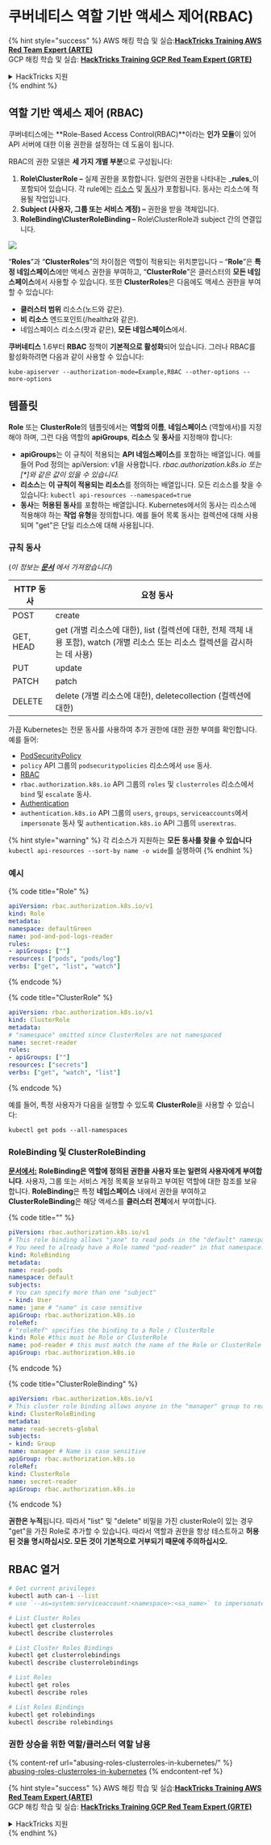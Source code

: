 # 쿠버네티스 역할 기반 액세스 제어(RBAC)

{% hint style="success" %}
AWS 해킹 학습 및 실습:<img src="/.gitbook/assets/image.png" alt="" data-size="line">[**HackTricks Training AWS Red Team Expert (ARTE)**](https://training.hacktricks.xyz/courses/arte)<img src="/.gitbook/assets/image.png" alt="" data-size="line">\
GCP 해킹 학습 및 실습: <img src="/.gitbook/assets/image (2).png" alt="" data-size="line">[**HackTricks Training GCP Red Team Expert (GRTE)**<img src="/.gitbook/assets/image (2).png" alt="" data-size="line">](https://training.hacktricks.xyz/courses/grte)

<details>

<summary>HackTricks 지원</summary>

* [**구독 요금제**](https://github.com/sponsors/carlospolop)를 확인하세요!
* 💬 [**디스코드 그룹**](https://discord.gg/hRep4RUj7f)에 가입하거나 [**텔레그램 그룹**](https://t.me/peass)에 참여하거나 **트위터** 🐦 [**@hacktricks\_live**](https://twitter.com/hacktricks\_live)**를 팔로우하세요**.
* [**HackTricks**](https://github.com/carlospolop/hacktricks) 및 [**HackTricks Cloud**](https://github.com/carlospolop/hacktricks-cloud) 깃헙 레포지토리에 PR을 제출하여 해킹 요령을 공유하세요.

</details>
{% endhint %}

## 역할 기반 액세스 제어 (RBAC)

쿠버네티스에는 **Role-Based Access Control(RBAC)**이라는 **인가 모듈**이 있어 API 서버에 대한 이용 권한을 설정하는 데 도움이 됩니다.

RBAC의 권한 모델은 **세 가지 개별 부분**으로 구성됩니다:

1. **Role\ClusterRole ­–** 실제 권한을 포함합니다. 일련의 권한을 나타내는 _**rules**_이 포함되어 있습니다. 각 rule에는 [리소스](https://kubernetes.io/docs/reference/kubectl/overview/#resource-types) 및 [동사](https://kubernetes.io/docs/reference/access-authn-authz/authorization/#determine-the-request-verb)가 포함됩니다. 동사는 리소스에 적용될 작업입니다.
2. **Subject (사용자, 그룹 또는 서비스 계정) –** 권한을 받을 객체입니다.
3. **RoleBinding\ClusterRoleBinding –** Role\ClusterRole과 subject 간의 연결입니다.

![](https://www.cyberark.com/wp-content/uploads/2018/12/rolebiding\_serviceaccount\_and\_role-1024x551.png)

“**Roles**”과 “**ClusterRoles**”의 차이점은 역할이 적용되는 위치뿐입니다 – “**Role**”은 **특정 네임스페이스**에만 액세스 권한을 부여하고, “**ClusterRole**”은 클러스터의 **모든 네임스페이스**에서 사용할 수 있습니다. 또한 **ClusterRoles**은 다음에도 액세스 권한을 부여할 수 있습니다:

* **클러스터 범위** 리소스(노드와 같은).
* **비 리소스** 엔드포인트(/healthz와 같은).
* 네임스페이스 리소스(팟과 같은), **모든 네임스페이스**에서.

**쿠버네티스** 1.6부터 **RBAC** 정책이 **기본적으로 활성화**되어 있습니다. 그러나 RBAC를 활성화하려면 다음과 같이 사용할 수 있습니다:
```
kube-apiserver --authorization-mode=Example,RBAC --other-options --more-options
```
## 템플릿

**Role** 또는 **ClusterRole**의 템플릿에서는 **역할의 이름**, **네임스페이스** (역할에서)를 지정해야 하며, 그런 다음 역할의 **apiGroups**, **리소스** 및 **동사**를 지정해야 합니다:

- **apiGroups**는 이 규칙이 적용되는 **API 네임스페이스**를 포함하는 배열입니다. 예를 들어 Pod 정의는 apiVersion: v1을 사용합니다. _rbac.authorization.k8s.io 또는 \[\*]와 같은 값이 있을 수 있습니다._
- **리소스**는 **이 규칙이 적용되는 리소스**를 정의하는 배열입니다. 모든 리소스를 찾을 수 있습니다: `kubectl api-resources --namespaced=true`
- **동사**는 **허용된 동사**를 포함하는 배열입니다. Kubernetes에서의 동사는 리소스에 적용해야 하는 **작업 유형**을 정의합니다. 예를 들어 목록 동사는 컬렉션에 대해 사용되며 "get"은 단일 리소스에 대해 사용됩니다.

### 규칙 동사

(_이 정보는_ [_**문서**_](https://kubernetes.io/docs/reference/access-authn-authz/authorization/#determine-the-request-verb) _에서 가져왔습니다_)

| HTTP 동사 | 요청 동사                                                                                                                                                  |
| --------- | ------------------------------------------------------------------------------------------------------------------------------------------------------------- |
| POST      | create                                                                                                                                                        |
| GET, HEAD | get (개별 리소스에 대한), list (컬렉션에 대한, 전체 객체 내용 포함), watch (개별 리소스 또는 리소스 컬렉션을 감시하는 데 사용) |
| PUT       | update                                                                                                                                                        |
| PATCH     | patch                                                                                                                                                         |
| DELETE    | delete (개별 리소스에 대한), deletecollection (컬렉션에 대한)                                                                                         |

가끔 Kubernetes는 전문 동사를 사용하여 추가 권한에 대한 권한 부여를 확인합니다. 예를 들어:

- [PodSecurityPolicy](https://kubernetes.io/docs/concepts/policy/pod-security-policy/)
- `policy` API 그룹의 `podsecuritypolicies` 리소스에서 `use` 동사.
- [RBAC](https://kubernetes.io/docs/reference/access-authn-authz/rbac/#privilege-escalation-prevention-and-bootstrapping)
- `rbac.authorization.k8s.io` API 그룹의 `roles` 및 `clusterroles` 리소스에서 `bind` 및 `escalate` 동사.
- [Authentication](https://kubernetes.io/docs/reference/access-authn-authz/authentication/)
- `authentication.k8s.io` API 그룹의 `users`, `groups`, `serviceaccounts`에서 `impersonate` 동사 및 `authentication.k8s.io` API 그룹의 `userextras`.

{% hint style="warning" %}
각 리소스가 지원하는 **모든 동사를 찾을 수 있습니다** `kubectl api-resources --sort-by name -o wide`를 실행하여
{% endhint %}

### 예시

{% code title="Role" %}
```yaml
apiVersion: rbac.authorization.k8s.io/v1
kind: Role
metadata:
namespace: defaultGreen
name: pod-and-pod-logs-reader
rules:
- apiGroups: [""]
resources: ["pods", "pods/log"]
verbs: ["get", "list", "watch"]
```
{% endcode %}

{% code title="ClusterRole" %}
```yaml
apiVersion: rbac.authorization.k8s.io/v1
kind: ClusterRole
metadata:
# "namespace" omitted since ClusterRoles are not namespaced
name: secret-reader
rules:
- apiGroups: [""]
resources: ["secrets"]
verbs: ["get", "watch", "list"]
```
{% endcode %}

예를 들어, 특정 사용자가 다음을 실행할 수 있도록 **ClusterRole**을 사용할 수 있습니다:
```
kubectl get pods --all-namespaces
```
### **RoleBinding 및 ClusterRoleBinding**

**[문서에서:](https://kubernetes.io/docs/reference/access-authn-authz/rbac/#rolebinding-and-clusterrolebinding)** **RoleBinding은 역할에 정의된 권한을 사용자 또는 일련의 사용자에게 부여합니다**. 사용자, 그룹 또는 서비스 계정 목록을 보유하고 부여된 역할에 대한 참조를 보유합니다. **RoleBinding**은 특정 **네임스페이스** 내에서 권한을 부여하고 **ClusterRoleBinding**은 해당 액세스를 **클러스터 전체**에서 부여합니다.

{% code title="" %}
```yaml
piVersion: rbac.authorization.k8s.io/v1
# This role binding allows "jane" to read pods in the "default" namespace.
# You need to already have a Role named "pod-reader" in that namespace.
kind: RoleBinding
metadata:
name: read-pods
namespace: default
subjects:
# You can specify more than one "subject"
- kind: User
name: jane # "name" is case sensitive
apiGroup: rbac.authorization.k8s.io
roleRef:
# "roleRef" specifies the binding to a Role / ClusterRole
kind: Role #this must be Role or ClusterRole
name: pod-reader # this must match the name of the Role or ClusterRole you wish to bind to
apiGroup: rbac.authorization.k8s.io
```
{% endcode %}

{% code title="ClusterRoleBinding" %}
```yaml
apiVersion: rbac.authorization.k8s.io/v1
# This cluster role binding allows anyone in the "manager" group to read secrets in any namespace.
kind: ClusterRoleBinding
metadata:
name: read-secrets-global
subjects:
- kind: Group
name: manager # Name is case sensitive
apiGroup: rbac.authorization.k8s.io
roleRef:
kind: ClusterRole
name: secret-reader
apiGroup: rbac.authorization.k8s.io
```
{% endcode %}

**권한은 누적**됩니다. 따라서 "list" 및 "delete" 비밀을 가진 clusterRole이 있는 경우 "get"을 가진 Role로 추가할 수 있습니다. 따라서 역할과 권한을 항상 테스트하고 **허용된 것을 명시하십시오. 모든 것이 기본적으로 거부되기 때문에 주의하십시오.**

## **RBAC 열거**
```bash
# Get current privileges
kubectl auth can-i --list
# use `--as=system:serviceaccount:<namespace>:<sa_name>` to impersonate a service account

# List Cluster Roles
kubectl get clusterroles
kubectl describe clusterroles

# List Cluster Roles Bindings
kubectl get clusterrolebindings
kubectl describe clusterrolebindings

# List Roles
kubectl get roles
kubectl describe roles

# List Roles Bindings
kubectl get rolebindings
kubectl describe rolebindings
```
### 권한 상승을 위한 역할/클러스터 역할 남용

{% content-ref url="abusing-roles-clusterroles-in-kubernetes/" %}
[abusing-roles-clusterroles-in-kubernetes](abusing-roles-clusterroles-in-kubernetes/)
{% endcontent-ref %}

{% hint style="success" %}
AWS 해킹 학습 및 실습:<img src="/.gitbook/assets/image.png" alt="" data-size="line">[**HackTricks Training AWS Red Team Expert (ARTE)**](https://training.hacktricks.xyz/courses/arte)<img src="/.gitbook/assets/image.png" alt="" data-size="line">\
GCP 해킹 학습 및 실습: <img src="/.gitbook/assets/image (2).png" alt="" data-size="line">[**HackTricks Training GCP Red Team Expert (GRTE)**<img src="/.gitbook/assets/image (2).png" alt="" data-size="line">](https://training.hacktricks.xyz/courses/grte)

<details>

<summary>HackTricks 지원</summary>

* [**구독 요금제**](https://github.com/sponsors/carlospolop)를 확인하세요!
* 💬 [**Discord 그룹**](https://discord.gg/hRep4RUj7f) 또는 [**텔레그램 그룹**](https://t.me/peass)에 **참여**하거나 **트위터** 🐦 [**@hacktricks\_live**](https://twitter.com/hacktricks\_live)**를 팔로우**하세요.
* 해킹 팁을 공유하려면 **HackTricks** 및 **HackTricks Cloud** 깃허브 저장소에 PR을 제출하세요.

</details>
{% endhint %}
